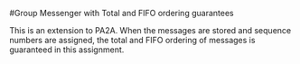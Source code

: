 #Group Messenger with Total and FIFO ordering guarantees

This is an extension to PA2A. When the messages are stored and sequence numbers are assigned, the total and FIFO ordering of messages is guaranteed in this assignment.